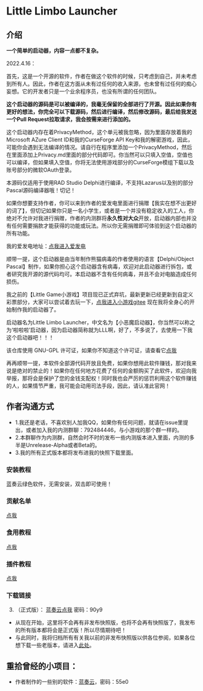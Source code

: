 # Little Limbo Launcher

## 介绍

  **一个简单的启动器，内容一点都不复杂。**

2022.4.16：

首先，这是一个开源的软件，作者在做这个软件的时候，只考虑到自己，并未考虑到所有人。因此，作者在这方面从未有过任何的收入来源，也未曾有过任何的痴心妄想。它的开发者只是一个业余程序员，也没有所谓的任何团队。

**这个启动器的源码是可以被编译的，我毫无保留的全部进行了开源。因此如果你有更好的想法，你完全可以下载源码，然后进行编译，然后修改源码，最后给我发送一个Pull Request拉取请求，我会按需来进行添加的。**

这个启动器内存在着PrivacyMethod，这个单元被我忽略，因为里面存放着我的Microsoft AZure Client ID和我的CurseForge API Key和我的解密游戏，因此，可能你会遇到无法编译的情况。请自行在程序里添加一个PrivacyMethod，然后在里面添加上Privacy.md里面的部分代码即可。你当然可以只填入空值，空值也可以编译，但如果填入空值，你将无法使用游戏部分的CurseForge模组下载以及账号部分的微软OAuth登录。

本源码仅适用于使用RAD Studio Delphi进行编译，不支持Lazarus以及别的部分Pascal源码编译器哦！切记！

如果你想要支持作者，你可以来到作者的爱发电里面进行捐赠【我实在想不出更好的词了】，但切记如果你只是一名小学生，或者是一个并没有稳定收入的工人，你绝对不允许对我进行捐赠，作者的内测群将**永久性对大众**开放，启动器内部也并没有任何需要捐款才能获得的功能或玩法。所以你无需捐赠即可体验到这个启动器的所有功能。

我的爱发电地址：[点我进入爱发电](https://afdian.net/@Rechalow)

顺带一提，这个启动器是由当年制作熊猫病毒的作者使用的语言【Delphi/Object Pascal】制作，如果你担心这个启动器含有病毒，欢迎对此启动器进行拆包，或者研究我开源的源代码均可。本启动器不含有任何病毒，并且不会对电脑造成任何损伤。

我之前的【Little Game小游戏】项目现已正式弃坑，最新更新已经更新到自定义彩票部分，大家可以尝试着去玩一下，[点我进入小游戏gitee](https://gitee.com/rechalow/games) 现在我将全身心的开始制作我的启动器了。

启动器名为Little Limbo Launcher，中文名为【小恶魔启动器】，你当然可以称之为‘啦啦啦’启动器，因为启动器简称就为LLL啊，好了，不多说了，去使用一下我这个启动器吧！！！

该仓库使用 GNU-GPL 许可证，如果你不知道这个许可证，请查看它[点我](https://choosealicense.com/licenses/lgpl-2.1/)

再再顺带一提，本软件全部源代码开放且免费，如果你想用此软件赚钱，那对我来说是绝对的禁止的！如果你在任何地方花费了任何的金额购买了此软件，欢迎向我举报，那将会是保护了您的金钱支配权！同时我也会严厉的惩罚利用这个软件赚钱的人，如果情节严重，我可能会动用司法手段，因此，请认准此官网！

## 作者沟通方式

- 1.我还是老话，不喜欢别人加我QQ，如果你有任何问题，就请在issue里提出，或者加入我的内测群聊：792484446，与小游戏的那个群一样的。
- 2.本群聊作为内测群，自然会时不时的发布一些内测版本进入里面，内测的多半是Unrelease-Alpha或者Beta的。
- 3.我的所有正式版本都将发布进我的快照下载里面。

### 安装教程

蓝奏云绿色软件，无需安装，双击即可使用！

### 贡献名单

[点我](./CONTRIBUTOR.md)

### 食用教程

[点我](./credits/Document.md)

### 插件教程

[点我](./credits/Plugins.md)

### 下载链接

3. （正式版）： [蓝奏云点我](https://wwdy.lanzouj.com/b023j206d) 密码：90y9

- 从现在开始，这里将不会再有非发布快照版，也将不会再有快照版了，我发布的所有版本都将会是正式版！所以尽情期待吧！
- 与此同时，我将归档所有有关我以前的非发布快照版以供各位参阅，如果各位想下载一些老版本，请进入[此处](./ARCHIVE.md)。

## 重拾曾经的小项目：

- 作者制作的一些别的软件：[蓝奏云](https://wwdy.lanzouf.com/b020gwwra)，密码：55e0